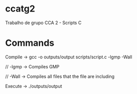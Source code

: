 # ccatg2
Trabalho de grupo CCA 2 - Scripts C

# Commands
Compile -> gcc -o outputs/output scripts/script.c -lgmp -Wall

// -lgmp -> Compiles GMP

// -Wall -> Compiles all files that the file are including


Execute -> ./outputs/output
